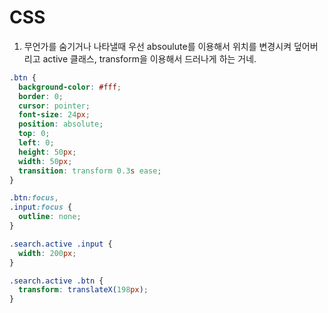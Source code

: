 # CSS

1. 무언가를 숨기거나 나타낼때 우선 absoulute를 이용해서 위치를 변경시켜 덮어버리고 active 클래스, transform을 이용해서 드러나게 하는 거네.

```css
.btn {
  background-color: #fff;
  border: 0;
  cursor: pointer;
  font-size: 24px;
  position: absolute;
  top: 0;
  left: 0;
  height: 50px;
  width: 50px;
  transition: transform 0.3s ease;
}

.btn:focus,
.input:focus {
  outline: none;
}

.search.active .input {
  width: 200px;
}

.search.active .btn {
  transform: translateX(198px);
}
```
